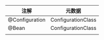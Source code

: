 | 注解           | 元数据             |
| -------------- | ------------------ |
| @Configuration | ConfigurationClass |
| @Bean          | ConfigurationClass |
|                |                    |

